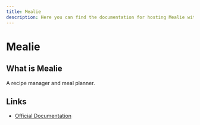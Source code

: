 ```yaml
---
title: Mealie
description: Here you can find the documentation for hosting Mealie with Coolify.
---
```


# Mealie

<ZoomableImage src="/docs/images/services/mealie.png" />

## What is Mealie

A recipe manager and meal planner.

## Links

- [Official Documentation](https://docs.mealie.io/?utm_source=coolify.io)
